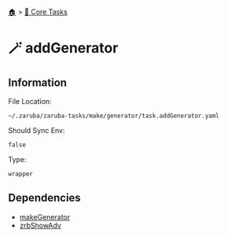 <!--startTocHeader-->
[🏠](../README.md) > [🥝 Core Tasks](README.md)
# 🪄 addGenerator
<!--endTocHeader-->

## Information

File Location:

    ~/.zaruba/zaruba-tasks/make/generator/task.addGenerator.yaml

Should Sync Env:

    false

Type:

    wrapper


## Dependencies

* [makeGenerator](make-generator.md)
* [zrbShowAdv](zrb-show-adv.md)
<!--startTocSubtopic-->

<!--endTocSubtopic-->